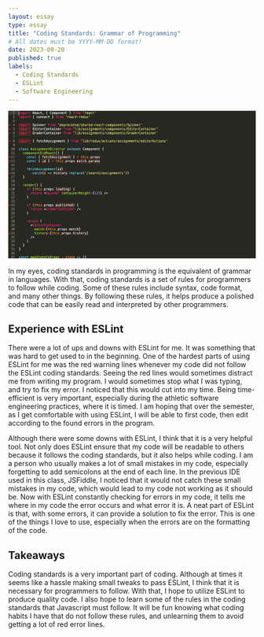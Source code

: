 ```yaml
---
layout: essay
type: essay
title: "Coding Standards: Grammar of Programming"
# All dates must be YYYY-MM-DD format!
date: 2023-09-20
published: true
labels:
  - Coding Standards
  - ESLint
  - Software Engineering
---
```

<img height = "300px" class="rounded float-start pe-4" src="../img/errors.png">

In my eyes, coding standards in programming is the equivalent of grammar in languages. With that, coding standards is a set of rules for programmers to follow while coding. Some of these rules include syntax, code format, and many other things. By following these rules, it helps produce a polished code that can be easily read and interpreted by other programmers.

## Experience with ESLint

There were a lot of ups and downs with ESLint for me. It was something that was hard to get used to in the beginning. One of the hardest parts of using ESLint for me was the red warning lines whenever my code did not follow the ESLint coding standards. Seeing the red lines would sometimes distract me from writing my program. I would sometimes stop what I was typing, and try to fix my error. I noticed that this would cut into my time. Being time-efficient is very important, especially during the athletic software engineering practices, where it is timed.  I am hoping that over the semester, as I get comfortable with using ESLint, I will be able to first code, then edit according to the found errors in the program.

Although there were some downs with ESLint, I think that it is a very helpful tool. Not only does ESLint ensure that my code will be readable to others because it follows the coding standards, but it also helps while coding. I am a person who usually makes a lot of small mistakes in my code, especially forgetting to add semicolons at the end of each line. In the previous IDE used in this class, JSFiddle, I noticed that it would not catch these small mistakes in my code, which would lead to my code not working as it should be. Now with ESLint constantly checking for errors in my code, it tells me where in my code the error occurs and what error it is. A neat part of ESLint is that, with some errors, it can provide a solution to fix the error. This is one of the things I love to use, especially when the errors are on the formatting of the code.

## Takeaways

Coding standards is a very important part of coding. Although at times it seems like a hassle making small tweaks to pass ESLint, I think that it is necessary for programmers to follow. With that, I hope to utilize ESLint to produce quality code. I also hope to learn some of the rules in the coding standards that Javascript must follow. It will be fun knowing what coding habits I have that do not follow these rules, and unlearning them to avoid getting a lot of red error lines.